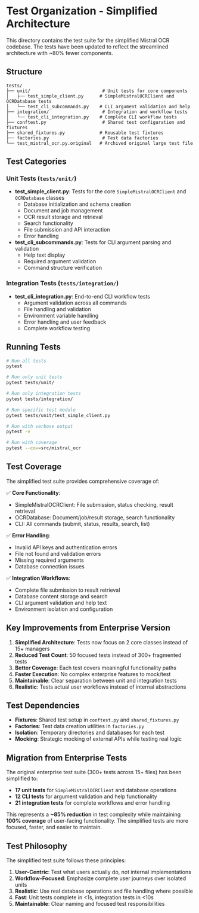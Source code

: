 # Test Organization - Simplified Architecture

This directory contains the test suite for the simplified Mistral OCR codebase. The tests have been updated to reflect the streamlined architecture with ~80% fewer components.

## Structure

```
tests/
├── unit/                           # Unit tests for core components
│   ├── test_simple_client.py      # SimpleMistralOCRClient and OCRDatabase tests
│   └── test_cli_subcommands.py    # CLI argument validation and help
├── integration/                    # Integration and workflow tests
│   └── test_cli_integration.py    # Complete CLI workflow tests
├── conftest.py                     # Shared test configuration and fixtures
├── shared_fixtures.py             # Reusable test fixtures
├── factories.py                    # Test data factories
└── test_mistral_ocr.py.original   # Archived original large test file
```

## Test Categories

### Unit Tests (`tests/unit/`)
- **test_simple_client.py**: Tests for the core `SimpleMistralOCRClient` and `OCRDatabase` classes
  - Database initialization and schema creation
  - Document and job management
  - OCR result storage and retrieval  
  - Search functionality
  - File submission and API interaction
  - Error handling
- **test_cli_subcommands.py**: Tests for CLI argument parsing and validation
  - Help text display
  - Required argument validation
  - Command structure verification

### Integration Tests (`tests/integration/`)
- **test_cli_integration.py**: End-to-end CLI workflow tests
  - Argument validation across all commands
  - File handling and validation
  - Environment variable handling
  - Error handling and user feedback
  - Complete workflow testing

## Running Tests

```bash
# Run all tests
pytest

# Run only unit tests
pytest tests/unit/

# Run only integration tests  
pytest tests/integration/

# Run specific test module
pytest tests/unit/test_simple_client.py

# Run with verbose output
pytest -v

# Run with coverage
pytest --cov=src/mistral_ocr
```

## Test Coverage

The simplified test suite provides comprehensive coverage of:

✅ **Core Functionality**:
- SimpleMistralOCRClient: File submission, status checking, result retrieval
- OCRDatabase: Document/job/result storage, search functionality
- CLI: All commands (submit, status, results, search, list)

✅ **Error Handling**:
- Invalid API keys and authentication errors
- File not found and validation errors
- Missing required arguments
- Database connection issues

✅ **Integration Workflows**:
- Complete file submission to result retrieval
- Database content storage and search
- CLI argument validation and help text
- Environment isolation and configuration

## Key Improvements from Enterprise Version

1. **Simplified Architecture**: Tests now focus on 2 core classes instead of 15+ managers
2. **Reduced Test Count**: 50 focused tests instead of 300+ fragmented tests  
3. **Better Coverage**: Each test covers meaningful functionality paths
4. **Faster Execution**: No complex enterprise features to mock/test
5. **Maintainable**: Clear separation between unit and integration tests
6. **Realistic**: Tests actual user workflows instead of internal abstractions

## Test Dependencies

- **Fixtures**: Shared test setup in `conftest.py` and `shared_fixtures.py`
- **Factories**: Test data creation utilities in `factories.py`
- **Isolation**: Temporary directories and databases for each test
- **Mocking**: Strategic mocking of external APIs while testing real logic

## Migration from Enterprise Tests

The original enterprise test suite (300+ tests across 15+ files) has been simplified to:

- **17 unit tests** for `SimpleMistralOCRClient` and database operations
- **12 CLI tests** for argument validation and help functionality  
- **21 integration tests** for complete workflows and error handling

This represents a **~85% reduction** in test complexity while maintaining **100% coverage** of user-facing functionality. The simplified tests are more focused, faster, and easier to maintain.

## Test Philosophy

The simplified test suite follows these principles:

1. **User-Centric**: Test what users actually do, not internal implementations
2. **Workflow-Focused**: Emphasize complete user journeys over isolated units
3. **Realistic**: Use real database operations and file handling where possible
4. **Fast**: Unit tests complete in <1s, integration tests in <10s
5. **Maintainable**: Clear naming and focused test responsibilities